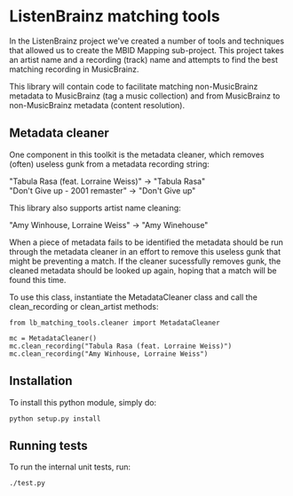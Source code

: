 ListenBrainz matching tools
===========================

In the ListenBrainz project we've created a number of tools and techniques that allowed us to 
create the MBID Mapping sub-project. This project takes an artist name and a recording (track)
name and attempts to find the best matching recording in MusicBrainz.

This library will contain code to facilitate matching non-MusicBrainz metadata to MusicBrainz
(tag a music collection) and from MusicBrainz to non-MusicBrainz metadata (content resolution).

Metadata cleaner
----------------

One component in this toolkit is the metadata cleaner, which removes (often) useless gunk
from a metadata recording string:

   "Tabula Rasa (feat. Lorraine Weiss)" -> "Tabula Rasa"       
   "Don't Give up - 2001 remaster" -> "Don't Give up"

This library also supports artist name cleaning:

   "Amy Winhouse, Lorraine Weiss" -> "Amy Winehouse"

When a piece of metadata fails to be identified the metadata should be run through the
metadata cleaner in an effort to remove this useless gunk that might be preventing a match.
If the cleaner sucessfully removes gunk, the cleaned metadata should be looked up again, hoping
that a match will be found this time.

To use this class, instantiate the MetadataCleaner class and call the clean_recording or
clean_artist methods:

```
from lb_matching_tools.cleaner import MetadataCleaner

mc = MetadataCleaner()
mc.clean_recording("Tabula Rasa (feat. Lorraine Weiss)")
mc.clean_recording("Amy Winhouse, Lorraine Weiss")
```


Installation
------------

To install this python module, simply do:

```
python setup.py install
```

Running tests
-------------

To run the internal unit tests, run:

```
./test.py
```

